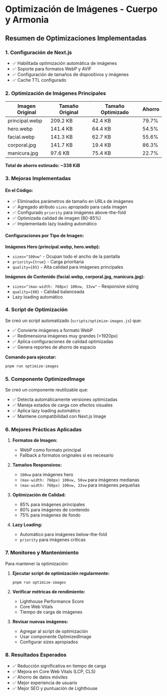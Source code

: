 # Optimización de Imágenes - Cuerpo y Armonia

## Resumen de Optimizaciones Implementadas

### 1. Configuración de Next.js
- ✅ Habilitada optimización automática de imágenes
- ✅ Soporte para formatos WebP y AVIF
- ✅ Configuración de tamaños de dispositivos y imágenes
- ✅ Cache TTL configurado

### 2. Optimización de Imágenes Principales

| Imagen Original | Tamaño Original | Tamaño Optimizado | Ahorro |
|----------------|----------------|-------------------|---------|
| principal.webp | 209.2 KB | 42.4 KB | 79.7% |
| hero.webp | 141.4 KB | 64.4 KB | 54.5% |
| facial.webp | 141.3 KB | 62.7 KB | 55.6% |
| corporal.jpg | 141.7 KB | 19.4 KB | 86.3% |
| manicura.jpg | 97.6 KB | 75.4 KB | 22.7% |

**Total de ahorro estimado: ~338 KiB**

### 3. Mejoras Implementadas

#### En el Código:
- ✅ Eliminados parámetros de tamaño en URLs de imágenes
- ✅ Agregado atributo `sizes` apropiado para cada imagen
- ✅ Configurado `priority` para imágenes above-the-fold
- ✅ Optimizada calidad de imagen (80-85%)
- ✅ Implementado lazy loading automático

#### Configuraciones por Tipo de Imagen:

**Imágenes Hero (principal.webp, hero.webp):**
- `sizes="100vw"` - Ocupan todo el ancho de la pantalla
- `priority={true}` - Carga prioritaria
- `quality={85}` - Alta calidad para imágenes principales

**Imágenes de Contenido (facial.webp, corporal.jpg, manicura.jpg):**
- `sizes="(max-width: 768px) 100vw, 33vw"` - Responsive sizing
- `quality={80}` - Calidad balanceada
- Lazy loading automático

### 4. Script de Optimización

Se creó un script automatizado (`scripts/optimize-images.js`) que:
- ✅ Convierte imágenes a formato WebP
- ✅ Redimensiona imágenes muy grandes (>1920px)
- ✅ Aplica configuraciones de calidad optimizadas
- ✅ Genera reportes de ahorro de espacio

**Comando para ejecutar:**
```bash
pnpm run optimize-images
```

### 5. Componente OptimizedImage

Se creó un componente reutilizable que:
- ✅ Detecta automáticamente versiones optimizadas
- ✅ Maneja estados de carga con efectos visuales
- ✅ Aplica lazy loading automático
- ✅ Mantiene compatibilidad con Next.js Image

### 6. Mejores Prácticas Aplicadas

1. **Formatos de Imagen:**
   - WebP como formato principal
   - Fallback a formatos originales si es necesario

2. **Tamaños Responsivos:**
   - `100vw` para imágenes hero
   - `(max-width: 768px) 100vw, 50vw` para imágenes medianas
   - `(max-width: 768px) 100vw, 33vw` para imágenes pequeñas

3. **Optimización de Calidad:**
   - 85% para imágenes principales
   - 80% para imágenes de contenido
   - 75% para imágenes de fondo

4. **Lazy Loading:**
   - Automático para imágenes below-the-fold
   - `priority` para imágenes críticas

### 7. Monitoreo y Mantenimiento

Para mantener la optimización:

1. **Ejecutar script de optimización regularmente:**
   ```bash
   pnpm run optimize-images
   ```

2. **Verificar métricas de rendimiento:**
   - Lighthouse Performance Score
   - Core Web Vitals
   - Tiempo de carga de imágenes

3. **Revisar nuevas imágenes:**
   - Agregar al script de optimización
   - Usar componente OptimizedImage
   - Configurar sizes apropiados

### 8. Resultados Esperados

- ✅ Reducción significativa en tiempo de carga
- ✅ Mejora en Core Web Vitals (LCP, CLS)
- ✅ Ahorro de datos móviles
- ✅ Mejor experiencia de usuario
- ✅ Mejor SEO y puntuación de Lighthouse 
